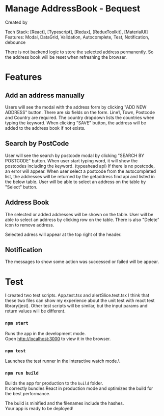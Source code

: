 # Manage AddressBook - Bequest
Created by <Andrew John>

Tech Stack: [React], [Typescript], [Redux], [ReduxToolkit], [MaterialUI]
Features: Modal, DataGrid, Validation, Autocomplete, Test, Notification, debounce 

There is not backend logic to store the selected address permanently.
So the address book will be reset when refreshing the browser.

# Features

## Add an address manually
Users will see the modal with the address form by clicking "ADD NEW ADDRESS" button.
There are six fields on the form. Line1, Town, Postcode and Country are required.
The country dropdown lists the countries when typing the keyword.
When clicking "SAVE" button, the address will be added to the address book if not exists.

## Search by PostCode
User will see the search by postcode modal by clicking "SEARCH BY POSTCODE" button.
When user start typing word, it will show the postcodes including the keyword. (typeahead api)
If there is no postcode, an error will appear.
When user select a postcode from the autocompleted list, the addresses will be returned by the getaddress find api 
and listed in the below table.
User will be able to select an address on the table by "Select" button.

## Address Book
The selected or added addresses will be shown on the table.
User will be able to select an address by clicking row on the table.
There is also "Delete" icon to remove address.

Selected adress will appear at the top right of the header.

## Notification
The messages to show some action was successed or failed will be appear.

# Test
I created two test scripts. App.test.tsx and alertSlice.test.tsx
I think that these two files can show my experience about the unit test with react test library(jest).
Other test scripts will be similar, but the input params and return values will be different.

### `npm start`

Runs the app in the development mode.\
Open [http://localhost:3000](http://localhost:3000) to view it in the browser.

### `npm test`

Launches the test runner in the interactive watch mode.\

### `npm run build`

Builds the app for production to the `build` folder.\
It correctly bundles React in production mode and optimizes the build for the best performance.

The build is minified and the filenames include the hashes.\
Your app is ready to be deployed!

